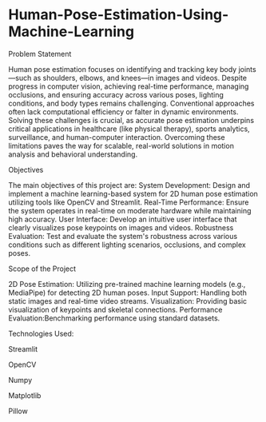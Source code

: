 # Human-Pose-Estimation-Using-Machine-Learning
 Problem Statement 
 
 Human pose estimation focuses on identifying and tracking key body joints—such as shoulders, elbows, and knees—in images and videos. Despite progress in computer vision, achieving real-time performance, managing occlusions, and ensuring accuracy across various poses, lighting conditions, and body types remains challenging. Conventional approaches often lack computational efficiency or falter in dynamic environments. Solving these challenges is crucial, as accurate pose estimation underpins critical applications in healthcare (like physical therapy), sports analytics, surveillance, and human-computer interaction. Overcoming these limitations paves the way for scalable, real-world solutions in motion analysis and behavioral understanding.

Objectives 

The main objectives of this project are:
System Development: Design and implement a machine learning-based system for 2D human pose estimation utilizing tools like OpenCV and Streamlit.
 Real-Time Performance: Ensure the system operates in real-time on moderate hardware while maintaining high accuracy.
 User Interface: Develop an intuitive user interface that clearly visualizes pose keypoints on images and videos.
 Robustness Evaluation: Test and evaluate the system's robustness across various conditions such as different lighting scenarios, occlusions, and complex poses.

Scope of the Project

2D Pose Estimation: Utilizing pre-trained machine learning models (e.g., MediaPipe) for detecting 2D human poses.
Input Support: Handling both static images and real-time video streams.
 Visualization: Providing basic visualization of keypoints and skeletal connections.
 Performance Evaluation:Benchmarking performance using standard datasets.

Technologies Used:

Streamlit

OpenCV

Numpy

Matplotlib

Pillow

